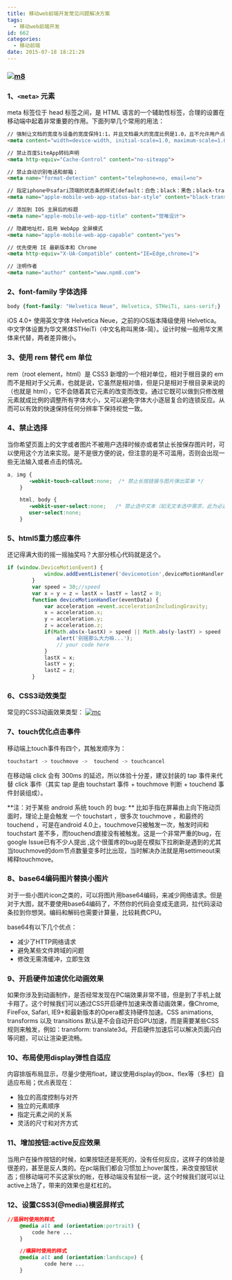 ```yaml
---
title: 移动web前端开发常见问题解决方案
tags:
  - 移动web前端开发
id: 662
categories:
  - 移动前端
date: 2015-07-18 18:21:29
---
```


### [![m8](http://www.npm8.com/wp-content/uploads/2015/07/m8.jpg)](http://www.npm8.com/wp-content/uploads/2015/07/m8.jpg)

### 1、```<meta>``` 元素

meta 标签位于 head 标签之间，是 HTML 语言的一个辅助性标签，合理的设置在移动端中起着非常重要的作用。下面列举几个常用的用法：
```html
// 强制让文档的宽度与设备的宽度保持1:1，并且文档最大的宽度比例是1.0，且不允许用户点击屏幕放大浏览
<meta content="width=device-width, initial-scale=1.0, maximum-scale=1.0, user-scalable=0;" name="viewport">

// 禁止百度SiteApp转码声明
<meta http-equiv="Cache-Control" content="no-siteapp">

// 禁止自动识别电话和邮箱；
<meta name="format-detection" content="telephone=no, email=no">

// 指定iphone中safari顶端的状态条的样式(default：白色；black：黑色；black-translucent ：半透明)；
<meta name="apple-mobile-web-app-status-bar-style" content="black-translucent">

// 添加到 IOS 主屏后的标题
<meta name="apple-mobile-web-app-title" content="觉唯设计">

// 隐藏地址栏，启用 WebApp 全屏模式
<meta name="apple-mobile-web-app-capable" content="yes">

// 优先使用 IE 最新版本和 Chrome
<meta http-equiv="X-UA-Compatible" content="IE=Edge,chrome=1">

// 注明作者
<meta name="author" content="www.npm8.com">
```

### 2、font-family 字体选择

```css
body {font-family: "Helvetica Neue", Helvetica, STHeiTi, sans-serif;}
```
iOS 4.0+ 使用英文字体 Helvetica Neue，之前的iOS版本降级使用 Helvetica。中文字体设置为华文黑体STHeiTi（中文名称叫黑体-简）。设计时候一般用华文黑体来代替，两者差异微小。

### 3、使用 rem 替代 em 单位

rem（root element，html）是 CSS3 新增的一个相对单位，相对于根目录的 em 而不是相对于父元素，也就是说，它虽然是相对值，但是只是相对于根目录来说的（也就是 html），它不会随着其它元素的改变而改变。通过它既可以做到只修改根元素就成比例的调整所有字体大小，又可以避免字体大小逐层复合的连锁反应。从而可以有效的快速保持任何分辨率下保持视觉一致。

### 4、禁止选择

当你希望页面上的文字或者图片不被用户选择时候亦或者禁止长按保存图片时，可以使用这个方法来实现。是不是很方便的说，但注意的是不可滥用，否则会出现一些无法输入或者点击的情况。
```css
a, img {
       -webkit-touch-callout:none;  /* 禁止长按链接与图片弹出菜单 */
    }

    html, body {
       -webkit-user-select:none;   /* 禁止选中文本（如无文本选中需求，此为必选项） */
       user-select:none;
    }
```

### 5、html5重力感应事件

还记得满大街的摇一摇抽奖吗？大部分核心代码就是这个。
```javascript
if (window.DeviceMotionEvent) { 
            window.addEventListener('devicemotion',deviceMotionHandler, false);  
        } 
        var speed = 30;//speed
        var x = y = z = lastX = lastY = lastZ = 0;
        function deviceMotionHandler(eventData) {  
            var acceleration =event.accelerationIncludingGravity;
            x = acceleration.x;
            y = acceleration.y;
            z = acceleration.z;
            if(Math.abs(x-lastX) > speed || Math.abs(y-lastY) > speed || Math.abs(z-lastZ) > speed) {
                alert('别摇那么大力嘛...');
                // your code here
            }
            lastX = x;
            lastY = y;
            lastZ = z;
        }
```

### 6、CSS3动效类型

常见的CSS3动画效果类型：
[![mc](http://www.npm8.com/wp-content/uploads/2015/07/mc.png)](http://www.npm8.com/wp-content/uploads/2015/07/mc.png)

### 7、touch优化点击事件

移动端上touch事件有四个，其触发顺序为：
```javascript
touchstart -> touchmove ->  touchend -> touchcancel
```
在移动端 click 会有 300ms 的延迟，所以体验十分差，建议封装的 tap 事件来代替 click 事件（其实 tap 是由 touchstart 事件 + touchmove 判断 + touchend 事件封装组成）。

**注：对于某些 android 系统 touch 的 bug: **
比如手指在屏幕由上向下拖动页面时，理论上是会触发 一个 touchstart ，很多次 touchmove ，和最终的 touchend ，可是在android 4.0上，touchmove只被触发一次，触发时间和touchstart 差不多，而touchend直接没有被触发。这是一个非常严重的bug，在google Issue已有不少人提出 ,这个很蛋疼的bug是在模拟下拉刷新是遇到的尤其当touchmove的dom节点数量变多时比出现，当时解决办法就是用settimeout来稀释touchmove。

### 8、base64编码图片替换小图片

对于一些小图片icon之类的，可以将图片用base64编码，来减少网络请求。但是对于大图，就不要使用base64编码了，不然你的代码会变成无底洞，拉代码滚动条拉到你想哭。编码和解码也需要计算量，比较耗费CPU。

base64有以下几个优点：

*   减少了HTTP网络请求
*   避免某些文件跨域的问题
*   修改无需清缓冲，立即生效

### 9、开启硬件加速优化动画效果

如果你涉及到动画制作，是否经常发现在PC端效果非常不错，但是到了手机上就卡翔了。这个时候我们可以通过CSS开启硬件加速来改善动画效果，像Chrome, FireFox, Safari, IE9+和最新版本的Opera都支持硬件加速。CSS animations, transforms 以及 transitions 默认是不会自动开启GPU加速，而是需要某些CSS规则来触发，例如：transform: translate3d。开启硬件加速后可以解决页面闪白等问题，可以让渲染更流畅。

### 10、布局使用display弹性自适应

内容排版布局显示，尽量少使用float，建议使用display的box、flex等（多栏）自适应布局；优点表现在：

*   独立的高度控制与对齐
*   独立的元素顺序
*   指定元素之间的关系
*   灵活的尺寸和对齐方式

### 11、增加按钮:active反应效果

当用户在操作按钮的时候，如果按钮还是死死的，没有任何反应，这样子的体验是很差的，甚至是反人类的。在pc端我们都会习惯加上hover属性，来改变按钮状态；但移动端可不买这家伙的帐，在移动端没有鼠标一说，这个时候我们就可以让active上场了，带来的效果也是杠杠的。

### 12、设置CSS3(@media)横竖屏样式

```css
//竖屏时使用的样式
	@media all and (orientation:portrait) {
		code here ...
	}

	//横屏时使用的样式
	@media all and (orientation:landscape) {
	        code here ...
	}
```